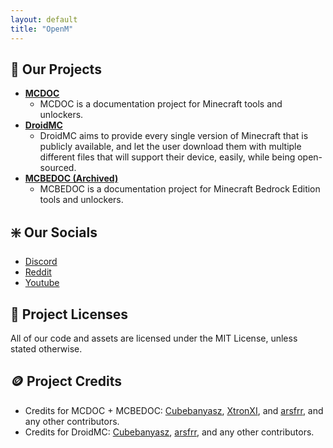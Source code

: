 ```yaml
---
layout: default
title: "OpenM"
---
```


## :wrench: Our Projects

- **[MCDOC](https://mcdoc.openm.tech/)**
    - MCDOC is a documentation project for Minecraft tools and unlockers.
- **[DroidMC](https://droidmc.openm.tech/)**
    - DroidMC aims to provide every single version of Minecraft that is publicly available, and let the user download them with multiple different files that will support their device, easily, while being open-sourced.
- **[MCBEDOC (Archived)](https://mcbedoc.openm.tech/)**
    - MCBEDOC is a documentation project for Minecraft Bedrock Edition tools and unlockers.

## :sparkle: Our Socials

- [Discord](https://dsc.gg/open-m)
- [Reddit](https://www.reddit.com/r/openm/)
- [Youtube](https://www.youtube.com/@openm-project)

## :page_with_curl: Project Licenses

All of our code and assets are licensed under the MIT License, unless stated otherwise.

## :coin: Project Credits

- Credits for MCDOC + MCBEDOC: [Cubebanyasz](https://github.com/misike12), [XtronXI](https://github.com/xtronxi), and [arsfrr](https://github.com/arsfrr), and any other contributors.
- Credits for DroidMC: [Cubebanyasz](https://github.com/misike12), [arsfrr](https://github.com/arsfrr), and any other contributors.
